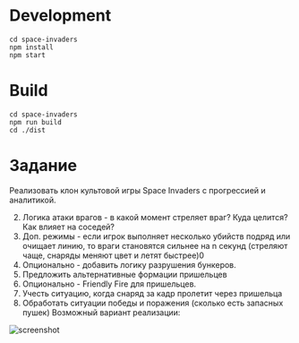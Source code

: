# Development

```
cd space-invaders
npm install
npm start
```

# Build

```
cd space-invaders
npm run build
cd ./dist
```

# Задание
Реализовать клон культовой игры Space Invaders с прогрессией и аналитикой.

2. Логика атаки врагов - в какой момент стреляет враг? Куда целится? Как влияет на соседей?
4. Доп. режимы - если игрок выполняет несколько убийств подряд или очищает линию, то враги становятся сильнее на n секунд 
	(стреляют чаще, снаряды меняют цвет и летят быстрее)0
6. Опционально - добавить логику разрушения бункеров.
8. Предложить альтернативные формации пришельцев
9. Опционально - Friendly Fire для пришельцев.
10. Учесть ситуацию, когда снаряд за кадр пролетит через пришельца
11. Обработать ситуации победы и поражения (сколько есть запасных пушек)
Возможный вариант реализации:

![screenshot](docs/legacy.png)

